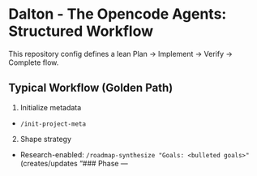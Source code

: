 # Dalton - The Opencode Agents: Structured Workflow

This repository config defines a lean Plan → Implement → Verify → Complete flow.

## Typical Workflow (Golden Path)

1. Initialize metadata

- `/init-project-meta`

2. Shape strategy

- Research-enabled: `/roadmap-synthesize "Goals: <bulleted goals>"` (creates/updates “### Phase <n> — <title>” sections in roadmap.md; no phase files)
- Manual update: `/roadmap-phase-refresh` (maintains/renumbers Phase sections; no file creation)

3. Plan the phase

- `/phase-plan` to create `planning/phases/phase_<n>.md` with tasks and targets
  - Accepts bare numbers: `/phase-plan 7` is equivalent to `Phase: 7`
  - Defaults to the next phase number derived from the roadmap Phase sections when not provided
  - Optional: include Inline Guidance in the command input to prefill sections (Scope, Key Decisions, Constraints, Risks, Interfaces hints, Performance Targets).

4. Implement tasks

- By ID: `/implement-task p<n>-<id> [--only web|server|data] [--dry-run]`
- Next task: `/implement-next-task [--only web|server|data] [--dry-run]`

5. Tests and performance (optional)

- Tests: `/test-task "<scope or module>"`
- Perf scaffolding: `/perf-scaffold "<api|ui|db|module>"`
- Perf run: `/perf-check "<api|ui|db>"`

6. Review and complete

- Review: `/review-phase` (auto-detect active/next via roadmap), `/review-phase 7` (bare number), or `/review-phase planning/phases/phase_07.md`
- Complete: `/complete-phase` (uses Active link), or `/complete-phase 7` (bare number), or `/complete-phase phase_<n>.md`

7. Releases and CI (optional)

- Changeset one-time setup: `/changesets-scaffold`
- Create a changeset entry: `/changeset-create [--from main] [--packages ...] [--bump ...] [--summary ...] [--dry-run]`
- One-time CI setup: `/ci-scaffold`
- Keep CI current: `/ci-ensure [--enable push,pr] [--node "18,20"] [--workspaces] [--lint/--no-lint] [--perf/--no-perf] [--dry-run]`

## How To Run: Commands vs Agents

- Prefer commands: Use the slash commands (e.g., `/implement-task`) to orchestrate the right agents and tools automatically. Commands are idempotent where possible and respect safety checks.
- Direct agents (optional): Advanced users may invoke specific agents for focused work, but the commands already route to the appropriate agent for you in most cases.
- Scoping: Use `--only web|server|data` to constrain implementers to a single surface when needed.
- Dry-run validation:
  - Implementation: `/implement-task ... --dry-run`, `/implement-next-task --dry-run` to preview actions without writing.
  - Releases: `/changeset-create --dry-run` prints the changeset that would be created.
  - CI: `/ci-ensure --dry-run` shows the proposed workflow updates/diffs without writing.
  - Performance: Start with `/perf-scaffold` (no execution). `/perf-check` runs and writes reports; it may fail on threshold breaches.

## Commands Overview

- `roadmap-synthesize`: Scans repo, may use Context7, writes/updates `planning/roadmap.md` with proposed Phase sections (“### Phase <n> — <title>”), determined by your Goals/args and existing roadmap. It preserves existing phase sections and appends contiguously. No phase files.
- `roadmap-phase-refresh`: Maintains/renumbers Phase sections (normalizes decimals; preserves links). No research here; does not create or archive phase files.
- `phase-plan`: Creates `planning/phases/phase_<n>.md` with ≤15 tasks (IDs `p<n>-<seq>`, Priority, Status, Acceptance), Risks, Interfaces, Performance Targets, DoD. Accepts bare numbers (e.g., `7`).

- `implement-task`: ID-only; parses the task title/notes from the phase file; supports flags `--only` and `--dry-run`.
- `implement-next-task`: Auto-selects next task; supports flags `--only` and `--dry-run`.
- `implement-task-web|server|data`: Force a specific surface when desired.
- `test-task`: Writes/updates tests; auto-detects runner (Vitest/Jest/Playwright).
- `perf-scaffold`: Generates minimal, commented benches; no execution or thresholds unless asked.
- `perf-check`: Runs perf, compares to `.opencode/perf.yaml` or phase targets; writes `perf_reports/<timestamp>.md`; fails on threshold violations.
- `review-phase`: Phase-scoped quality pass that runs typecheck/lint/tests (checks-first) and reviews provided code context (explicit files/contents). Accepts bare numbers or auto-detects Active/Next via roadmap. No git usage.
- `complete-phase`: Validates DoD, tests, and perf if defined; archives the phase and updates roadmap. Accepts bare numbers or uses the Active link if not provided. Removes the completed Phase section from the roadmap, adds a link under Completed Phases, and updates Active/Next. Commits only changes to `planning/roadmap.md` and `planning/archive/phase_<n>.md`; does not stage unrelated files.

## Releases & CI (Optional)

- `changesets-scaffold`: One-time setup for `.changeset/` config and npm scripts.
- `changeset-create`: Generates a new changeset entry file (single or multi-package), with inference and dry-run.
- `ci-scaffold`: One-time creation of `.github/workflows/ci.yml` (manual trigger by default).
- `ci-ensure`: Idempotent create/update of CI using managed blocks; preserves custom edits; supports dry-run.

## Agents & Permissions

- `fullstack_impl` (primary): `edit: allow`, `bash: allow`; tools include `context7`, `svelte5`, `sentry` when relevant.
- Subagents: `web_impl`, `server_impl`, `data_impl`, `test_impl` — edit allowed, bash allow.
- Planning:
  - `roadmap_planner`: `edit: allow`, `bash: deny`
  - `phase_planner`: `edit: ask`, `bash: deny`
  - `roadmap_synthesizer`: `edit: allow`, `bash: deny`
- Verification:
  - `perf_checker`: `edit: ask`, `bash: ask`
  - `quality_reviewer`: read-only
  - `phase_completer`: `edit: ask`, `bash: allow`

## Engineering Decisions & Guidance

- Project-wide decisions: Use `templates/ENGINEERING_DECISIONS_TEMPLATE.md` as the canonical format. Create `planning/engineering-decisions.md` per-project only when you need a persistent record. Avoid duplicating decisions in multiple places.
- Machine-readable defaults (optional): `.opencode/project.yaml` can declare stacks and conventions (e.g., `web/server/data/tests`). Use it if you want automation.
- Inline Guidance: You can pass guidance to `/phase-plan` to seed the new phase with specific scope, decisions, and targets.

## Embedded Templates & Numbering

- Built-in templates: Agents embed `PHASE_TEMPLATE`, `ROADMAP_TEMPLATE`, and `ENGINEERING_DECISIONS_TEMPLATE` so they work without repo-scoped template files.
- Optional overrides: If present, commands prefer `./.opencode/templates/*.md` project overrides.
- Phase numbers: Always integers. If the roadmap uses decimals in headings (e.g., “Phase 7.5 — …”), `/roadmap-phase-refresh` normalizes to sequential integers and updates internal links. `/phase-plan` never creates fractional phase files.
- Collision handling: If `planning/phases/phase_<n>.md` exists, `/phase-plan` aborts without writing. Pass `Phase: <n>` to choose a different number or archive/rename the existing file first.

## Manual Normalization

- Use `/roadmap-phase-refresh` to update the roadmap and normalize phase headings.
- If headings contain decimals (e.g., `### Phase 7.5 — …`), the command renumbers to sequential integers and updates internal links.
- The command edits only `planning/roadmap.md`. It does not create or modify phase files.
- Recommended: keep phase numbers as integers; decimals are supported for input but are normalized away.

## Task Shaping & Adjustments

- Shape concrete tasks in the phase file created by `/phase-plan`. Add/edit rows as needed; keep ≤15 active tasks.
- Adjust strategy via `/roadmap-phase-refresh` to update Phase sections and the next-phase link. Then run `/phase-plan` to create the next concrete phase.

## Performance Targets & Benchmarks

- Prefer `.opencode/perf.yaml` for thresholds; else use the phase’s “Performance Targets.”
- Keep benchmarks opt-in with `/perf-scaffold`.

## Perf Tests Convention

- Directory: place perf tests under `tests/perf/` (preferred). The completer and perf tools will run only this directory when present, using minimal reporters and bail-fast.
- File pattern: name perf tests with `**/*.perf.*` to be auto-discovered when no dedicated directory exists.
- Tags: when your runner supports it (Vitest/Jest/Playwright), tag tests with `@perf` and the tools will filter to just these.
- Thresholds: define central thresholds in `.opencode/perf.yaml`. If absent, thresholds are enforced from the current phase’s “Performance Targets.”
- Outputs: logs are written to `./logs/perf.log`; exit code determines pass/fail.

## Troubleshooting Review Phase

- Checks-first behavior: `review-phase` always runs typecheck, lint, and tests via project scripts when available. Provide code context (explicit files/contents) for review; no git involved.
- Autodetect phase: If no argument is given, it reads `planning/roadmap.md` and follows the Active/Next link (e.g., `planning/phases/phase_07.md`).
- Common SPEC_GAPs:

  - Active/Next not found: "SPEC_GAP: Active/Next phase not found in planning/roadmap.md. Provide a phase number (e.g., `/review-phase 7`) or a file path."
  - Phase file missing: "SPEC_GAP: Phase file not found: <path>."
  - Checks failed to execute: includes the attempted command and stderr summary.

- Progress markers you should see: `RESOLVE_PHASE_START/DONE`, `CHECKS_START/DONE`, and for code context, `CODE_CONTEXT_START/CODE_CONTEXT_READY`.
- If it seems to hang: use `--quick` to skip checks and get immediate static feedback on code_context. Otherwise it’s usually waiting on checks; run your scripts directly (`npm run typecheck`, `npm run lint`, `npm test`), then re-run `review-phase`.

## Models & Tools

- Standard model: `github-copilot/gpt-5` across agents. `roadmap_planner` uses `github-copilot/gemini-2.0-flash` for faster normalization runs.
- Tool keys in agent files are plain names (`context7`, `svelte5`, `sentry`). Use wildcards only in `opencode.json` to mass-toggle tool families.
- Context7 API key is read from the environment as `CONTEXT7_API_KEY`. Ensure it's set locally and in CI before invoking features that rely on Context7.

## Example: .opencode/project.yaml (optional)

- Purpose: Provide machine-readable defaults for stack and conventions. Agents read this first; enforcement happens via your linters/CI.
- Example (Svelte/SvelteKit):

```
web:
  framework: sveltekit
  conventions:
    events:
      prefer: "on:"
      disallow: ["onclick", "onchange"]
    classDirectives:
      prefer: true
    bindings:
      allow: ["bind:value", "bind:group"]
    stores:
      prefer: "$state"
  lint:
    ruleset: eslint
    scripts:
      typecheck: "npm run typecheck || svelte-check --quiet"
      lint: "npm run lint || eslint . --max-warnings=0"
      test: "npm test -- --bail --reporter=dot"
server:
  runtime: node
  language: typescript

data:
  orm: prisma

tests:
  runner: vitest
```

- Note: Only `web/server/data/tests` have meaning to agents; other keys are free-form guidance.

## ESLint Setup (Svelte) Quickstart

- Install dev deps:
  - `npm i -D eslint eslint-plugin-svelte svelte-eslint-parser @eslint/js typescript`
- Create `eslint.config.js` (flat config):

```
// eslint.config.js
import js from '@eslint/js'
import svelte from 'eslint-plugin-svelte'

export default [
  js.configs.recommended,
  ...svelte.configs['flat/recommended'],
  {
    rules: {
      // Example: fail on console in production builds
      'no-console': ['warn', { allow: ['warn', 'error'] }],
    },
  },
]
```

- Package scripts:

```
{
  "scripts": {
    "typecheck": "svelte-check --quiet",
    "lint": "eslint .",
    "test": "vitest --run --bail --reporter=dot"
  }
}
```

- CI wiring: Ensure your workflow runs `npm run typecheck`, `npm run lint`, and `npm test`. `review-phase` surfaces summaries from these.
